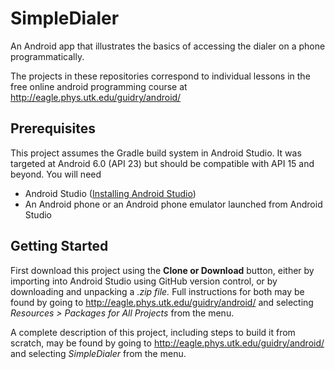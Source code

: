 # SimpleDialer
An Android app that illustrates the basics of accessing the dialer on a phone programmatically.

The projects in these repositories correspond to individual lessons in the free online android programming course at http://eagle.phys.utk.edu/guidry/android/ 

## Prerequisites
This project assumes the Gradle build system in Android Studio. It was targeted at Android 6.0 (API 23) but should be compatible with API 15 and beyond.  You will need

 - Android Studio (<a href="https://developer.android.com/studio/install.html" target="_new">Installing Android Studio</a>)
 - An Android phone or an Android phone emulator launched from Android Studio

## Getting Started
First download this project using the <b>Clone or Download</b> button, either by importing into Android Studio using GitHub version control, or by downloading and unpacking a <i>.zip file.</i>  Full instructions for both may be found by going to 
http://eagle.phys.utk.edu/guidry/android/ and selecting <i>Resources > Packages for All Projects</i> from the menu.

A complete description of this project, including steps to build it from scratch, may be found by 
going to http://eagle.phys.utk.edu/guidry/android/ and selecting <em>SimpleDialer</em> from the menu.
